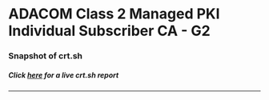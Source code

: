 # ADACOM Class 2 Managed PKI Individual Subscriber CA - G2
### Snapshot of crt.sh
##### Click [here](https://crt.sh/?q=C70C9115DDB1EFB74B23D290082AD8DA7A1D991D9D2BC71C2CEAB95326185F74) for a live crt.sh report

---
